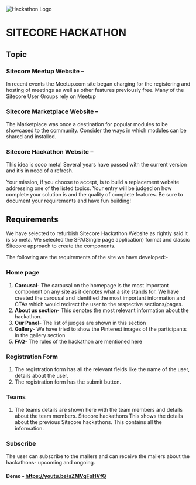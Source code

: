 ![Hackathon Logo](documentation/images/hackathon.png?raw=true "Hackathon Logo")

# SITECORE HACKATHON

## Topic

### Sitecore Meetup Website – 
In recent events the Meetup.com site began charging for the registering and hosting of meetings as well as other features previously free. Many of the Sitecore User Groups rely on Meetup

### Sitecore Marketplace Website – 
The Marketplace was once a destination for popular modules to be showcased to the community. Consider the ways in which modules can be shared and installed.

### Sitecore Hackathon Website – 
This idea is sooo meta! Several years have passed with the current version and it’s in need of a refresh.

Your mission, if you choose to accept, is to build a replacement website addressing one of the listed topics. Your entry will be judged on how complete your solution is and the quality of complete features. Be sure to document your requirements and have fun building!


## Requirements

We have selected to refurbish Sitecore Hackathon Website as rightly said it is so meta. We selected the SPA(Single page application) format and classic Sitecore approach to create the components.

The following are the requirements of the site we have developed:-

### Home page
1.	**Carousal**- The carousal on the homepage is the most important component on any site as it denotes what a site stands for. We have created the carousal and identified the most important information and CTAs which would redirect the user to the respective sections/pages.
2.	**About us section**- This denotes the most relevant information about the hackathon.
3.	**Our Panel**- The list of judges are shown in this section
4.	**Gallery**- We have tried to show the Pinterest images of the participants in the gallery section
5.	**FAQ**- The rules of the hackathon are mentioned here
### Registration Form
1.	The registration form has all the relevant fields like the name of the user, details about the user.
2.	The registration form has the submit button.
### Teams
1.	The teams details are shown here with the team members and details about the team members.
Sitecore hackathons
This shows the details about the previous Sitecore hackathons. This contains all the information.

### Subscribe
The user can subscribe to the mailers and can receive the mailers about the hackathons- upcoming and ongoing.

#### Demo - https://youtu.be/sZMVqFpHVfQ 
